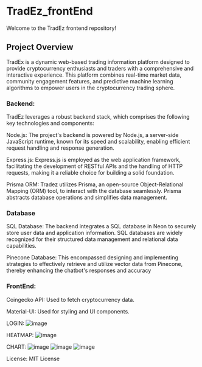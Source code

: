 # TradEz_frontEnd
Welcome to the TradEz frontend repository!

## Project Overview
TradEx is a dynamic web-based trading information platform designed to provide cryptocurrency enthusiasts and traders with a comprehensive and interactive experience. This platform combines real-time market data, community engagement features, and predictive machine learning algorithms to empower users in the cryptocurrency trading sphere.

### Backend: 
TradEz leverages a robust backend stack, which comprises the following key technologies and components:

Node.js: The project's backend is powered by Node.js, a server-side JavaScript runtime, known for its speed and scalability, enabling efficient request handling and response generation.

Express.js: Express.js is employed as the web application framework, facilitating the development of RESTful APIs and the handling of HTTP requests, making it a reliable choice for building a solid foundation.

Prisma ORM: Tradez utilizes Prisma, an open-source Object-Relational Mapping (ORM) tool, to interact with the database seamlessly. Prisma abstracts database operations and simplifies data management.

### Database
SQL Database: The backend integrates a SQL database in Neon to securely store user data and application information. SQL databases are widely recognized for their structured data management and relational data capabilities.

Pinecone Database: This encompassed designing and implementing strategies to effectively retrieve and utilize vector data from Pinecone, thereby enhancing the chatbot's responses and accuracy

### FrontEnd: 
Coingecko API: Used to fetch cryptocurrency data.

Material-UI: Used for styling and UI components.

LOGIN:
![image](https://github.com/ssy2306/tradEx_frontEnd/assets/77876285/f01b6246-0724-4ae0-a7ae-1d6257b2dcbc)


HEATMAP: 
![image](https://github.com/ssy2306/tradEx_frontEnd/assets/77876285/da9db3b2-452b-4682-b086-5e0318a45877)


CHART: 
![image](https://github.com/ssy2306/tradEx_frontEnd/assets/77876285/42aab95a-e8a7-477c-a811-0244fa89c680)
![image](https://github.com/ssy2306/tradEx_frontEnd/assets/77876285/be7450a7-1820-4883-80a8-1589dcbbd26e)
![image](https://github.com/ssy2306/tradEx_frontEnd/assets/77876285/c5672f74-67e1-4eb5-b777-5812bc5a8547)





License:
MIT License
